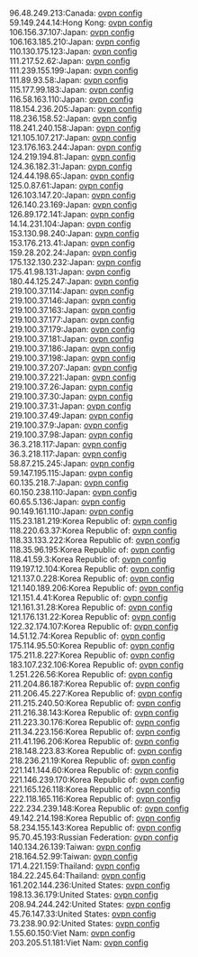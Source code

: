 96.48.249.213:Canada: [ovpn config](vpn/96_48_249_213.ovpn)  
59.149.244.14:Hong Kong: [ovpn config](vpn/59_149_244_14.ovpn)  
106.156.37.107:Japan: [ovpn config](vpn/106_156_37_107.ovpn)  
106.163.185.210:Japan: [ovpn config](vpn/106_163_185_210.ovpn)  
110.130.175.123:Japan: [ovpn config](vpn/110_130_175_123.ovpn)  
111.217.52.62:Japan: [ovpn config](vpn/111_217_52_62.ovpn)  
111.239.155.199:Japan: [ovpn config](vpn/111_239_155_199.ovpn)  
111.89.93.58:Japan: [ovpn config](vpn/111_89_93_58.ovpn)  
115.177.99.183:Japan: [ovpn config](vpn/115_177_99_183.ovpn)  
116.58.163.110:Japan: [ovpn config](vpn/116_58_163_110.ovpn)  
118.154.236.205:Japan: [ovpn config](vpn/118_154_236_205.ovpn)  
118.236.158.52:Japan: [ovpn config](vpn/118_236_158_52.ovpn)  
118.241.240.158:Japan: [ovpn config](vpn/118_241_240_158.ovpn)  
121.105.107.217:Japan: [ovpn config](vpn/121_105_107_217.ovpn)  
123.176.163.244:Japan: [ovpn config](vpn/123_176_163_244.ovpn)  
124.219.194.81:Japan: [ovpn config](vpn/124_219_194_81.ovpn)  
124.36.182.31:Japan: [ovpn config](vpn/124_36_182_31.ovpn)  
124.44.198.65:Japan: [ovpn config](vpn/124_44_198_65.ovpn)  
125.0.87.61:Japan: [ovpn config](vpn/125_0_87_61.ovpn)  
126.103.147.20:Japan: [ovpn config](vpn/126_103_147_20.ovpn)  
126.140.23.169:Japan: [ovpn config](vpn/126_140_23_169.ovpn)  
126.89.172.141:Japan: [ovpn config](vpn/126_89_172_141.ovpn)  
14.14.231.104:Japan: [ovpn config](vpn/14_14_231_104.ovpn)  
153.130.98.240:Japan: [ovpn config](vpn/153_130_98_240.ovpn)  
153.176.213.41:Japan: [ovpn config](vpn/153_176_213_41.ovpn)  
159.28.202.24:Japan: [ovpn config](vpn/159_28_202_24.ovpn)  
175.132.130.232:Japan: [ovpn config](vpn/175_132_130_232.ovpn)  
175.41.98.131:Japan: [ovpn config](vpn/175_41_98_131.ovpn)  
180.44.125.247:Japan: [ovpn config](vpn/180_44_125_247.ovpn)  
219.100.37.114:Japan: [ovpn config](vpn/219_100_37_114.ovpn)  
219.100.37.146:Japan: [ovpn config](vpn/219_100_37_146.ovpn)  
219.100.37.163:Japan: [ovpn config](vpn/219_100_37_163.ovpn)  
219.100.37.177:Japan: [ovpn config](vpn/219_100_37_177.ovpn)  
219.100.37.179:Japan: [ovpn config](vpn/219_100_37_179.ovpn)  
219.100.37.181:Japan: [ovpn config](vpn/219_100_37_181.ovpn)  
219.100.37.186:Japan: [ovpn config](vpn/219_100_37_186.ovpn)  
219.100.37.198:Japan: [ovpn config](vpn/219_100_37_198.ovpn)  
219.100.37.207:Japan: [ovpn config](vpn/219_100_37_207.ovpn)  
219.100.37.221:Japan: [ovpn config](vpn/219_100_37_221.ovpn)  
219.100.37.26:Japan: [ovpn config](vpn/219_100_37_26.ovpn)  
219.100.37.30:Japan: [ovpn config](vpn/219_100_37_30.ovpn)  
219.100.37.31:Japan: [ovpn config](vpn/219_100_37_31.ovpn)  
219.100.37.49:Japan: [ovpn config](vpn/219_100_37_49.ovpn)  
219.100.37.9:Japan: [ovpn config](vpn/219_100_37_9.ovpn)  
219.100.37.98:Japan: [ovpn config](vpn/219_100_37_98.ovpn)  
36.3.218.117:Japan: [ovpn config](vpn/36_3_218_117.ovpn)  
36.3.218.117:Japan: [ovpn config](vpn/36_3_218_117.ovpn)  
58.87.215.245:Japan: [ovpn config](vpn/58_87_215_245.ovpn)  
59.147.195.115:Japan: [ovpn config](vpn/59_147_195_115.ovpn)  
60.135.218.7:Japan: [ovpn config](vpn/60_135_218_7.ovpn)  
60.150.238.110:Japan: [ovpn config](vpn/60_150_238_110.ovpn)  
60.65.5.136:Japan: [ovpn config](vpn/60_65_5_136.ovpn)  
90.149.161.110:Japan: [ovpn config](vpn/90_149_161_110.ovpn)  
115.23.181.219:Korea Republic of: [ovpn config](vpn/115_23_181_219.ovpn)  
118.220.63.37:Korea Republic of: [ovpn config](vpn/118_220_63_37.ovpn)  
118.33.133.222:Korea Republic of: [ovpn config](vpn/118_33_133_222.ovpn)  
118.35.96.195:Korea Republic of: [ovpn config](vpn/118_35_96_195.ovpn)  
118.41.59.3:Korea Republic of: [ovpn config](vpn/118_41_59_3.ovpn)  
119.197.12.104:Korea Republic of: [ovpn config](vpn/119_197_12_104.ovpn)  
121.137.0.228:Korea Republic of: [ovpn config](vpn/121_137_0_228.ovpn)  
121.140.189.206:Korea Republic of: [ovpn config](vpn/121_140_189_206.ovpn)  
121.151.4.41:Korea Republic of: [ovpn config](vpn/121_151_4_41.ovpn)  
121.161.31.28:Korea Republic of: [ovpn config](vpn/121_161_31_28.ovpn)  
121.176.131.22:Korea Republic of: [ovpn config](vpn/121_176_131_22.ovpn)  
122.32.174.107:Korea Republic of: [ovpn config](vpn/122_32_174_107.ovpn)  
14.51.12.74:Korea Republic of: [ovpn config](vpn/14_51_12_74.ovpn)  
175.114.95.50:Korea Republic of: [ovpn config](vpn/175_114_95_50.ovpn)  
175.211.8.227:Korea Republic of: [ovpn config](vpn/175_211_8_227.ovpn)  
183.107.232.106:Korea Republic of: [ovpn config](vpn/183_107_232_106.ovpn)  
1.251.226.56:Korea Republic of: [ovpn config](vpn/1_251_226_56.ovpn)  
211.204.86.187:Korea Republic of: [ovpn config](vpn/211_204_86_187.ovpn)  
211.206.45.227:Korea Republic of: [ovpn config](vpn/211_206_45_227.ovpn)  
211.215.240.50:Korea Republic of: [ovpn config](vpn/211_215_240_50.ovpn)  
211.216.38.143:Korea Republic of: [ovpn config](vpn/211_216_38_143.ovpn)  
211.223.30.176:Korea Republic of: [ovpn config](vpn/211_223_30_176.ovpn)  
211.34.223.156:Korea Republic of: [ovpn config](vpn/211_34_223_156.ovpn)  
211.41.196.206:Korea Republic of: [ovpn config](vpn/211_41_196_206.ovpn)  
218.148.223.83:Korea Republic of: [ovpn config](vpn/218_148_223_83.ovpn)  
218.236.21.19:Korea Republic of: [ovpn config](vpn/218_236_21_19.ovpn)  
221.141.144.60:Korea Republic of: [ovpn config](vpn/221_141_144_60.ovpn)  
221.146.239.170:Korea Republic of: [ovpn config](vpn/221_146_239_170.ovpn)  
221.165.126.118:Korea Republic of: [ovpn config](vpn/221_165_126_118.ovpn)  
222.118.165.116:Korea Republic of: [ovpn config](vpn/222_118_165_116.ovpn)  
222.234.239.148:Korea Republic of: [ovpn config](vpn/222_234_239_148.ovpn)  
49.142.214.198:Korea Republic of: [ovpn config](vpn/49_142_214_198.ovpn)  
58.234.155.143:Korea Republic of: [ovpn config](vpn/58_234_155_143.ovpn)  
95.70.45.193:Russian Federation: [ovpn config](vpn/95_70_45_193.ovpn)  
140.134.26.139:Taiwan: [ovpn config](vpn/140_134_26_139.ovpn)  
218.164.52.99:Taiwan: [ovpn config](vpn/218_164_52_99.ovpn)  
171.4.221.159:Thailand: [ovpn config](vpn/171_4_221_159.ovpn)  
184.22.245.64:Thailand: [ovpn config](vpn/184_22_245_64.ovpn)  
161.202.144.236:United States: [ovpn config](vpn/161_202_144_236.ovpn)  
198.13.36.179:United States: [ovpn config](vpn/198_13_36_179.ovpn)  
208.94.244.242:United States: [ovpn config](vpn/208_94_244_242.ovpn)  
45.76.147.33:United States: [ovpn config](vpn/45_76_147_33.ovpn)  
73.238.90.92:United States: [ovpn config](vpn/73_238_90_92.ovpn)  
1.55.60.150:Viet Nam: [ovpn config](vpn/1_55_60_150.ovpn)  
203.205.51.181:Viet Nam: [ovpn config](vpn/203_205_51_181.ovpn)  
